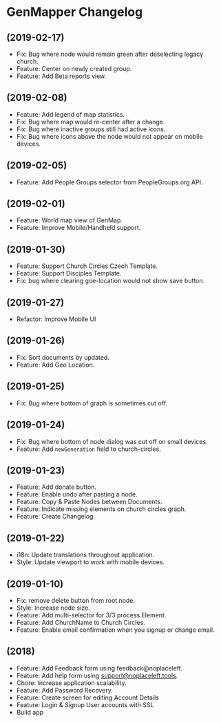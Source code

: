# GenMapper Changelog

## (2019-02-17)
- Fix: Bug where node would remain green after deselecting legacy church.
- Feature: Center on newly created group.
- Feature: Add Beta reports view.

## (2019-02-08)
- Feature: Add legend of map statistics.
- Fix: Bug where map would re-center after a change.
- Fix: Bug where inactive groups still had active icons.
- Fix: Bug where icons above the node would not appear on mobile devices.

## (2019-02-05)
- Feature: Add People Groups selector from PeopleGroups.org API.

## (2019-02-01)
- Feature: World map view of GenMap.
- Feature: Improve Mobile/Handheld support.

## (2019-01-30)
- Feature: Support Church Circles Czech Template.
- Feature: Support Disciples Template.
- Fix: bug where clearing goe-location would not show save button.

## (2019-01-27)
- Refactor: Improve Mobile UI

## (2019-01-26)
- Fix: Sort documents by updated.
- Feature: Add Geo Location.

## (2019-01-25)
- Fix: Bug where bottom of graph is sometimes cut off.

## (2019-01-24)
- Fix: Bug where bottom of node dialog was cut off on small devices.
- Feature: Add `newGeneration` field to church-circles.

## (2019-01-23)
- Feature: Add donate button.
- Feature: Enable undo after pasting a node.
- Feature: Copy & Paste Nodes between Documents.
- Feature: Indicate missing elements on church circles graph.
- Feature: Create Changelog.

## (2019-01-22)
- i18n: Update translations throughout application.
- Style: Update viewport to work with mobile devices.

## (2019-01-10)
- Fix: remove delete button from root node.
- Style: Increase node size.
- Feature: Add multi-selector for 3/3 process Element.
- Feature: Add ChurchName to Church Circles.
- Feature: Enable email confirmation when you signup or change email.

## (2018)
- Feature: Add Feedback form using feedback@noplaceleft.
- Feature: Add help form using support@noplaceleft.tools.
- Chore: Increase application scalability.
- Feature: Add Password Recovery.
- Feature: Create screen for editing Account Details
- Feature: Login & Signup User accounts with SSL
- Build app
